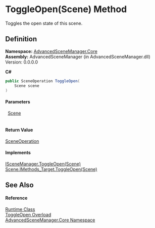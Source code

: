 # ToggleOpen(Scene) Method


Toggles the open state of this scene.



## Definition
**Namespace:** <a href="N_AdvancedSceneManager_Core">AdvancedSceneManager.Core</a>  
**Assembly:** AdvancedSceneManager (in AdvancedSceneManager.dll) Version: 0.0.0.0

**C#**
``` C#
public SceneOperation ToggleOpen(
	Scene scene
)
```



#### Parameters
<dl><dt>  <a href="T_AdvancedSceneManager_Models_Scene">Scene</a></dt><dd> </dd></dl>

#### Return Value
<a href="T_AdvancedSceneManager_Core_SceneOperation">SceneOperation</a>

#### Implements
<a href="M_AdvancedSceneManager_DependencyInjection_ISceneManager_ToggleOpen">ISceneManager.ToggleOpen(Scene)</a>  
<a href="M_AdvancedSceneManager_Models_Scene_IMethods_Target_ToggleOpen">Scene.IMethods_Target.ToggleOpen(Scene)</a>  


## See Also


#### Reference
<a href="T_AdvancedSceneManager_Core_Runtime">Runtime Class</a>  
<a href="Overload_AdvancedSceneManager_Core_Runtime_ToggleOpen">ToggleOpen Overload</a>  
<a href="N_AdvancedSceneManager_Core">AdvancedSceneManager.Core Namespace</a>  
